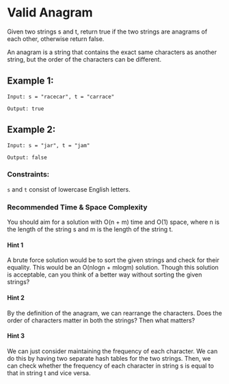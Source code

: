# Valid Anagram
Given two strings s and t, return true if the two strings are anagrams of each other, otherwise return false.

An anagram is a string that contains the exact same characters as another string, but the order of the characters can be different.

## Example 1:
```
Input: s = "racecar", t = "carrace"

Output: true
```
## Example 2:
```
Input: s = "jar", t = "jam"

Output: false
```
### Constraints:

`s` and `t` consist of lowercase English letters.


### Recommended Time & Space Complexity
You should aim for a solution with O(n + m) time and O(1) space, where n is the length of the string s and m is the length of the string t.


#### Hint 1
A brute force solution would be to sort the given strings and check for their equality. This would be an O(nlogn + mlogm) solution. Though this solution is acceptable, can you think of a better way without sorting the given strings?


#### Hint 2
By the definition of the anagram, we can rearrange the characters. Does the order of characters matter in both the strings? Then what matters?


#### Hint 3
We can just consider maintaining the frequency of each character. We can do this by having two separate hash tables for the two strings. Then, we can check whether the frequency of each character in string s is equal to that in string t and vice versa.

